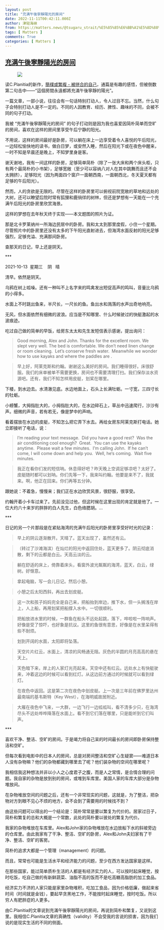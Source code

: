```yaml
---
layout: post
title: "充满午後寧靜陽光的房间"
date: 2022-11-11T00:42:11.000Z
author: 津轻海峡
from: https://matters.news/@tsugaru_strait/%E5%85%85%E6%BB%A1%E5%8D%88%E5%BE%8C%E5%AF%A7%E9%9D%9C%E9%99%BD%E5%85%89%E7%9A%84%E6%88%BF%E9%97%B4-bafyreicbkndk2fmwhfuo7jfqyitiltfr6ci3v3aats5udxnop3yqpn4d6q
tags: [ Matters ]
comments: True
categories: [ Matters ]
---
```

<!--1668127331000-->
[充满午後寧靜陽光的房间](https://matters.news/@tsugaru_strait/%E5%85%85%E6%BB%A1%E5%8D%88%E5%BE%8C%E5%AF%A7%E9%9D%9C%E9%99%BD%E5%85%89%E7%9A%84%E6%88%BF%E9%97%B4-bafyreicbkndk2fmwhfuo7jfqyitiltfr6ci3v3aats5udxnop3yqpn4d6q)
------

<div>
<figure class="image"><img src="https://assets.matters.news/embed/179deb17-f4da-4602-b6e3-df1978197bb4.jpeg" data-asset-id="179deb17-f4da-4602-b6e3-df1978197bb4" referrerpolicy="no-referrer"><figcaption><span></span></figcaption></figure><p>读C.Planitia的新作，<a href="https://matters.news/@catplanet/346513-%E7%B0%A1%E6%A8%B8%E6%88%96%E7%B9%81%E8%A4%87-%E8%A2%AB%E6%8B%BC%E5%90%88%E7%9A%84%E8%87%AA%E5%B7%B1-bafyreihgvux67oeak4nitieut4pjonwtkv7ylvuj3dht2kkwtq6e4k5tsu" rel="noopener noreferrer" target="_blank">簡樸或繁複 - 被拼合的自己</a>，通篇是有趣的感悟，但被倒数第二句击中——“這個房間永遠都將充滿午後寧靜的陽光”。</p><p>一篇文章，一部小说，往往会有一句话特别打动人，令人过目不忘。当然，什么句子会特别打动人是不一定的。不同的人因教育、经历、脾性、趣味的不同，会被不同的句子打动。</p><p>我被 “充滿午後寧靜陽光的房间” 的句子打动则是因为我也喜爱因简朴简单而空旷的房间，喜欢在这样的房间里享受午后宁静的阳光。</p><p>不用说，这样的房间最好是卧房，可以躺在床上一边享受着令人喜悦的午后阳光，一边轻松愉快地的读书，做白日梦，或安然入睡，然后在阳光下或在夜色中醒来，一时不知是早晨还是晚上，不知梦里身是客。</p><p>谢天谢地，我有一间这样的卧房，足够简单简朴（除了一张大床和两个床头柜，只有两个最简朴的小书架），足够宽敞（至少可以容纳八对人在其中跳舞而且还不会太拥挤），足够阳光（因为两面四个窗户一面朝西南，一面朝西北，冬天夏天都有足够的午后阳光）。</p><p>然而，人的贪欲是无限的。尽管在这样的卧房里可以俯视前院宽敞的草地和远处的大树，还可以瞭望后院时常有狐狸和鹿徜徉的树林，但还是梦想有一天能在一个充满午后阳光的卧房里欣赏海景。</p><p>这样的梦想在去年秋天终于实现——本文题图的照片为证。</p><p>那是北卡罗莱纳州一所海边民居中的卧房。我和太太到那里度假，小住一个星期。尽管照片中的卧房里还没有太多的下午阳光直射进去，但海湾水面反射的阳光足够强烈，足够充溢、充满那间卧房。</p><p>查那天的日记，早上还是阴天。</p><p>***</p><p>2021-10-13  星期三    阴   晴</p><p>清早。依然是阴天。</p><p>乌鸦在树上呱噪。还有一种叫不上名字来的鸣禽发出短促高声的鸣叫，音量比乌鸦的小得多。</p><p>水面上不时跳出鱼来，半尺长，一尺长的鱼。鱼出水和溅落的水声出奇地响亮。</p><p>无风，但水面依然有细微的波浪。应当是不知哪里、什么时候驶过的快艇激起的水波痕迹。</p><p>吃过自己做的简单的早饭，给房东太太和先生发短信表示感谢，提出询问：</p><blockquote>Good morning, Alex and John. Thanks for the excellent room. We slept very well. The bed is comfortable. We don’t need linen change or room cleaning.  Let’s conserve fresh water.  Meanwhile we wonder how to use kayaks and where the paddles are . </blockquote><blockquote>早上好，阿莱克斯和约翰。谢谢这么美好的房间。我们睡得很好。床很舒服。我们的床单被单不需要更换，房间也不需要清理打扫。我们保存淡水资源吧。还有，我们不知怎样用皮艇，划桨在哪里。</blockquote><p>下楼，到水边去。水清澈见底。水边地面上，石头上长满牡蛎。一寸宽，三四寸长的牡蛎。</p><p>小螃蟹，大拇指肚大的，小拇指肚大的，在水边碎石上，草丛中迅速爬行，沙沙有声。细微的声音，若有若无，像是梦中的声响。</p><p>看着摆放在水边的皮艇，不知怎么把它弄下水去。再给女房东阿莱克斯打电话。她立即接听了电话，说：</p><blockquote>I’m reading your text message.  Did you have a good rest?  Was the air conditioning cool enough?  Great.  You can use the kayaks anytime.  Please wait a few minutes.  I’m calling John.  If he can’t come, I will come down and help you.  Well, he‘s coming.  Wait five minutes. </blockquote><blockquote>我正在看你们发的短信呐。休息得好吧？昨天晚上空调足够凉吧？太好了。皮艇随时都可以划呐。你们先等一下，我来叫约翰。他要是来不了，我就来。啊，他正在回来。你们再等五分钟。</blockquote><p>跟她说：不着急，慢慢来；我们正在水边欣赏风景，很舒服，很享受。</p><p>约翰开着小卡车过来了。先前没见过他，但这时候在这里出现的肯定就是他了。一位大约六十来岁的胖胖的白人先生，白色络腮胡。...</p><p>***</p><p>日记的另一个片那段是在紧贴海湾的充满午后阳光的卧房里享受好时光的记录：</p><blockquote>早上的阴云逐渐散开。天晴了。蓝天出现了，虽然还有云。</blockquote><blockquote>（转过了沙滩海滨）在灿烂的阳光中返回住处，蓝天更多了。阴云彻底消散，剩下的云都是白云。天高云淡的云。</blockquote><blockquote>躺在舒适的床上，倚靠着床头，看窗外波光粼粼的海湾，蓝天，白云，绿树。好惬意。</blockquote><blockquote>拿起电脑，写一会儿日记。然后小憩。</blockquote><blockquote>小憩之后太阳西斜，再出去划皮艇。</blockquote><blockquote>这一次和孩子妈妈完全是自己来，把船抬到岸边，推下水，但一头搁浅在岸上，人上船，再用划桨把船撑入水中。一切很顺利。</blockquote><blockquote>把船放进水里的时候，一群鱼在船头不远处起跳，落下，哗啦啦一阵响声。好像是受了惊吓，也好象是抗议。这里的鱼很有意思，好像是在水里呆得有些不耐烦。</blockquote><blockquote>划到开阔的水面，太阳即将坠落。</blockquote><blockquote>天空片片红云，水面上，清凉的风畅通无阻。灰色的半圆的月亮高高的悬在天上。</blockquote><blockquote>天色暗下来，岸上的人家灯光亮起来。天空中还有红云。远处水上有快艇驶来，冲着这边的时候可以看到红灯。从这边前方通过的时候就可以看到绿灯。</blockquote><blockquote>在夜色中返回。这是第二次在夜色中划皮艇。上一次是三年前在佛罗里达州最南端的基韦斯特（Key West），在海明威故居附近。</blockquote><blockquote>大雁在夜色中飞来，一大群，一边飞行一边呱呱叫，看不清多少只，在海湾尽头不远处哗哗降落在水面上。看不到它们落在哪里，只是能听到它们叫声。</blockquote><p>***</p><p>喜欢干净、整洁、空旷的房间。于是竭力将自己呆的时间最长的房间即卧房保持整洁和空旷。</p><p>但每次看到电影中的日本人的房间，总是对房间整洁和空旷心生疑窦——难道日本人没有杂物嘛？他们的杂物都藏到哪里去了呢？他们装杂物的空间在哪里呢？</p><p>我相信我这种想法并非以小人之心度君子之腹，而是人之常情，是合情合理的问题。我自家的杂物是放到别的房间，或堆到车库里。美国人家的车库大部分是杂物堆放间。</p><p>在杂物堆放空间的问题之后，还有一个非常现实的问题，这就是，为了整洁，把杂物对方到眼不见心不烦的地方，会不会到了需要用的时候找不到？</p><p>由这些问题可以得出的一个结论是：简朴常常是要以繁复为代价的。居家过日子，简朴和繁复的总和大概是一个常数，此处的简朴要以彼处的繁复为代价。</p><p>我家的杂物堆放在车库里。Alex和John家的杂物堆放在水边放船下水的斜坡旁边的仓库里。由此我家有了干净、整洁、空旷的卧房，Alex和John夫妇家有了干净、整洁、空旷的客房。</p><p>简朴的追求大都是一个管理（management）的问题。</p><p>而且，常常也可能是生活水平和经济能力的问题，至少在西方发达国家是这样。</p><p>在那些国家，能过简单质朴生活的人都是有经济实力的人，可以按时起床睡觉，按时吃饭，吃自己做的有新鲜蔬菜、油脂不高的饭而不是吃高糖高脂肪的加工食品。</p><p>经济实力不济的人家只能是家里杂物堆积，吃加工食品，因为价格低廉，做起来省时间（时间就是金钱），要起早贪黑地工作，不能按时起床睡觉，按时吃饭。所以穷人有肥胖症的人更多。</p><p>由C.Planitia的文章说到充滿午後寧靜陽光的房间，再说到简朴和繁复，又说到这里。我相信C.Planitia文章的真确性（validity）不会受我的言说的损害，因为我们说的是现实生活的不同的侧面。</p>
</div>
